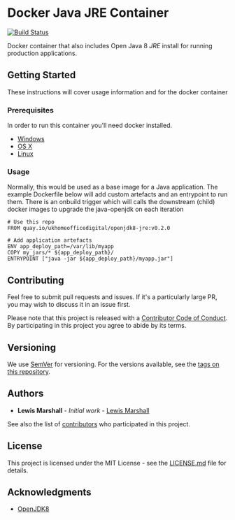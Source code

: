 # Docker Java JRE Container

[![Build Status](https://travis-ci.org/UKHomeOffice/docker-openjdk8-jre.svg?branch=master)](https://travis-ci.org/UKHomeOffice/docker-openjdk8-jre)

Docker container that also includes Open Java 8 *JRE* install for running production applications.

## Getting Started

These instructions will cover usage information and for the docker container 

### Prerequisites

In order to run this container you'll need docker installed.

* [Windows](https://docs.docker.com/windows/started)
* [OS X](https://docs.docker.com/mac/started/)
* [Linux](https://docs.docker.com/linux/started/)

### Usage

Normally, this would be used as a base image for a Java application.
The example Dockerfile below will add custom artefacts and an entrypoint to run them.
There is an onbuild trigger which will calls the downstream (child) docker images to upgrade the java-openjdk on each iteration

```
# Use this repo
FROM quay.io/ukhomeofficedigital/openjdk8-jre:v0.2.0

# Add application artefacts
ENV app_deploy_path=/var/lib/myapp
COPY my_jars/* ${app_deploy_path}/
ENTRYPOINT ["java -jar ${app_deploy_path}/myapp.jar"]

```

## Contributing

Feel free to submit pull requests and issues. If it's a particularly large PR, you may wish to discuss
it in an issue first.

Please note that this project is released with a [Contributor Code of Conduct](code_of_conduct.md). 
By participating in this project you agree to abide by its terms.

## Versioning

We use [SemVer](http://semver.org/) for versioning. For the versions available, see the 
[tags on this repository](https://github.com/UKHomeOffice/docker-openjdk8-jre/tags). 

## Authors

* **Lewis Marshall** - *Initial work* - [Lewis Marshall](https://github.com/LewisMarshall)

See also the list of [contributors](https://github.com/UKHomeOffice/docker-openjdk8-jre/contributors) who 
participated in this project.

## License

This project is licensed under the MIT License - see the [LICENSE.md](LICENSE.md) file for details.

## Acknowledgments

* [OpenJDK8](http://openjdk.java.net/projects/jdk8/)
